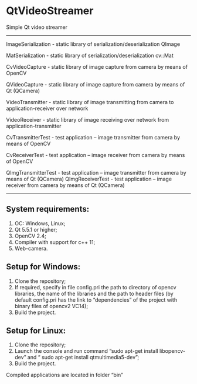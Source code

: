 # QtVideoStreamer
Simple Qt video streamer
____________________________________________________________________________________________________________
ImageSerialization  - static library of serialization/deserialization QImage

MatSerialization    - static library of serialization/deserialization cv::Mat

CvVideoCapture      - static library of image capture from camera by means of OpenCV

QVideoCapture       - static library of image capture from camera by means of Qt (QCamera)

VideoTransmitter    - static library of image transmitting from camera to application-receiver over network 

VideoReceiver       - static library of image receiving over network from application-transmitter 

CvTransmitterTest   - test application – image transmitter from camera by means of OpenCV

CvReceiverTest      - test application – image receiver from camera by means of OpenCV

QImgTransmitterTest - test application – image transmitter from camera by means of Qt (QCamera)
QImgReceiverTest    - test application – image receiver from camera by means of Qt (QCamera)
_____________________________________________________________________________________________________________

System requirements:
----------------------------------------------
1. ОС: Windows, Linux;
2. Qt 5.5.1 or higher;
3. OpenCV 2.4;
4. Compiler with support for c++ 11;
5. Web-camera.

Setup for Windows:
----------------------------------------------
1. Clone the repository;
2. If required, specify in file config.pri the path to directory of opencv libraries, the name of the libraries and the path to header files (by default  config.pri has the link to “dependencies” of the project with  binary files of opencv2 VC14);
3. Build the project.

Setup for Linux:
----------------------------------------------
1. Clone the repository;
2. Launch the console and run command “sudo apt-get install libopencv-dev” and “ sudo apt-get install qtmultimedia5-dev”;
3. Build the project.

Compiled applications are located in folder “bin”
